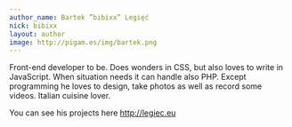 ```yaml
---
author_name: Bartek ”bibixx” Legięć
nick: bibixx
layout: author
image: http://pigam.es/img/bartek.png
---
```

Front-end developer to be. Does wonders in CSS, but also loves to write in JavaScript. When situation needs it can handle also PHP. Except programming he loves to design, take photos as well as record some videos. Italian cuisine lover.


You can see his projects here
<http://legiec.eu>
